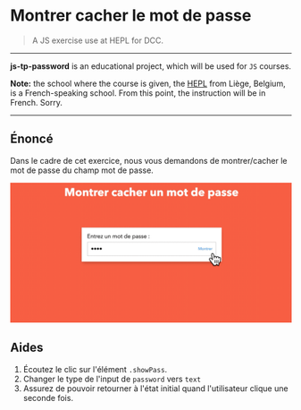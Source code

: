 # Montrer cacher le mot de passe

> A JS exercise use at HEPL for DCC.

* * *

**js-tp-password** is an educational project, which will be used for `JS` courses.

**Note:** the school where the course is given, the [HEPL](http://www.provincedeliege.be/hauteecole) from Liège, Belgium, is a French-speaking school. From this point, the instruction will be in French. Sorry.

* * *


## Énoncé

Dans le cadre de cet exercice, nous vous demandons de montrer/cacher le mot de passe du champ mot de passe. 

![](readme.gif)


## Aides

1. Écoutez le clic sur l'élément `.showPass`.
1. Changer le type de l'input de `password` vers `text`
1. Assurez de pouvoir retourner à l'état initial quand l'utilisateur clique une seconde fois.




